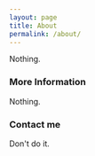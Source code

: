 ```yaml
---
layout: page
title: About
permalink: /about/
---
```


Nothing.

### More Information

Nothing.

### Contact me

Don't do it.
